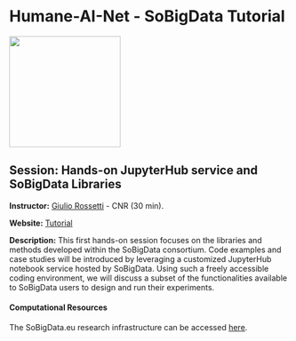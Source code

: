 # Humane-AI-Net - SoBigData Tutorial

<img src="http://www.sobigdata.eu/sites/default/files/logo-SoBigData-DEFINITIVO_small_0.png" width="200px" />

 
## Session: Hands-on JupyterHub service and SoBigData Libraries 

**Instructor:** [Giulio Rossetti](http://giuliorossetti.net/) - CNR (30 min).

**Website:** [Tutorial](http://sobigdata.eu/events/sobigdata-humane-ai-net)

**Description:**
This first hands-on session focuses on the libraries and methods developed within the SoBigData consortium. 
Code examples and case studies will be introduced by leveraging a customized JupyterHub notebook service hosted by SoBigData. 
Using such a freely accessible coding environment, we will discuss a subset of the functionalities available to SoBigData users to design and run their experiments.

#### Computational Resources
The SoBigData.eu research infrastructure can be accessed [here](https://sobigdata.d4science.org/).
